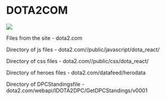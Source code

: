 # DOTA2COM
<img src="https://dota2.ru/img/uploads/dota2-logo-official-v2.png">

Files from the site - dota2.com

Directory of js files - dota2.com//public/javascript/dota_react/

Directory of css files - dota2.com//public/css/dota_react/

Directory of heroes files - dota2.com/datafeed/herodata

Directory of DPCStandingsfile - dota2.com/webapi/IDOTA2DPC/GetDPCStandings/v0001